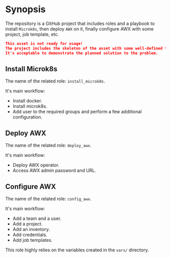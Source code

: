 # Synopsis

The repository is a GitHub project that includes roles and a playbook to install `Microk8s`, then deploy `AWX` on it, finally configure AWX with some project, job template, etc.

```json
This asset is not ready for usage!
The project includes the skeleton of the asset with some well-defined tasks, but it's not finished or tested.
It's acceptable to demonstrate the planned solution to the problem.
```

## Install Microk8s

The name of the related role: `install_microk8s`.

It's main workflow:
- Install docker.
- Install microk8s.
- Add user to the required groups and perform a few additional configuration.

## Deploy AWX

The name of the related role: `deploy_awx`.

It's main workflow:
- Deploy AWX operator.
- Access AWX admin password and URL.

## Configure AWX

The name of the related role: `config_awx`.

It's main workflow:
- Add a team and a user.
- Add a project.
- Add an inventory.
- Add credentials.
- Add job templates.

This role highly relies on the variables created in the `vars/` directory.
